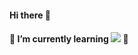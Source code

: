 #### Hi there 👋
#### 🌱 I’m currently learning <img src="https://img.shields.io/badge/Python-3766AB?style=flat-square&logo=Python&logoColor=white"/></a> 🌱

<!--
**petteloiv/petteloiv** is a ✨ _special_ ✨ repository because its `README.md` (this file) appears on your GitHub profile.

Here are some ideas to get you started:

- 🔭 I’m currently working on ...
### 🌱 I’m currently learning <img src="https://img.shields.io/badge/Python-3766AB?style=flat-square&logo=Python&logoColor=white"/></a>&nbsp 
- 👯 I’m looking to collaborate on ...
- 🤔 I’m looking for help with ...
- 💬 Ask me about ...
- 📫 How to reach me: ...
- 😄 Pronouns: ...
- ⚡ Fun fact: ...
-->
